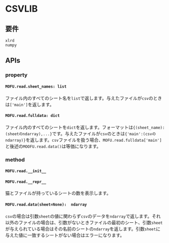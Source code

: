 # CSVLIB
## 要件

```
xlrd
numpy
```

## APIs
### property
#### `MOFU.read.sheet_names: list`
ファイル内のすべてのシート名を`list`で返します。与えたファイルが`csv`のときは`['main']`を返します。
#### `MOFU.read.fulldata: dict`
ファイル内のすべてのシートを`dict`を返します。フォーマットは`{(sheet_name):(sheetのndarray),...}`です。与えたファイルが`csv`のときは`{'main':(csvのndarray)}`を返します。`csv`ファイルを扱う場合、`MOFU.read.fulldata['main']`と後述の`MOOFU.read.data()`は等価になります。
### method
#### `MOFU.read.__init__`  
#### `MOFU.read.__repr__`  
猫とファイルが持っているシートの数を表示します。
#### `MOFU.read.data(sheet=None):  ndarray`  
`csv`の場合は引数`sheet`の値に関わらず`csv`のデータを`ndarray`で返します。それ以外のファイルの場合は、引数がないときファイルの最初のシート、引数`sheet`が与えられている場合はその名前のシートの`ndarray`を返します。引数`sheet`に与えた値に一致するシートがない場合はエラーになります。